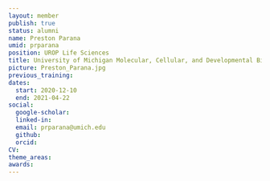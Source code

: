 ```yaml
---
layout: member
publish: true
status: alumni
name: Preston Parana
umid: prparana
position: UROP Life Sciences
title: University of Michigan Molecular, Cellular, and Developmental Biology 
picture: Preston_Parana.jpg
previous_training: 
dates:
  start: 2020-12-10
  end: 2021-04-22
social: 
  google-scholar: 
  linked-in: 
  email: prparana@umich.edu
  github:
  orcid:
CV: 
theme_areas:
awards:
---
```


